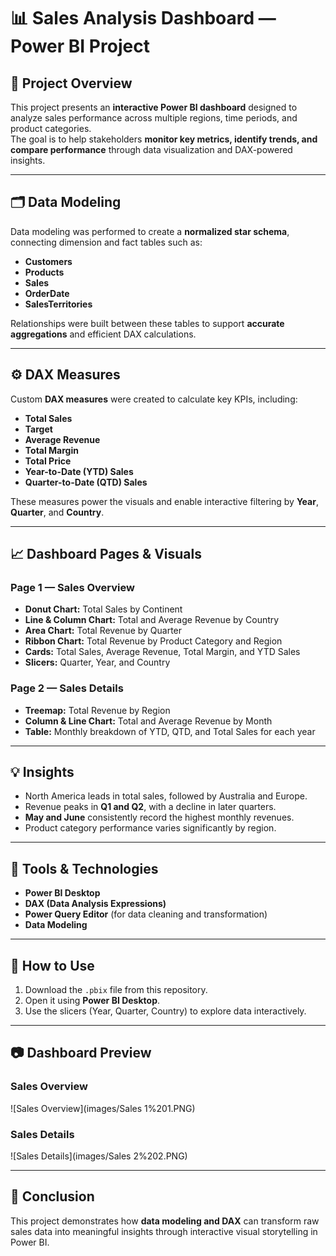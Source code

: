 # 📊 Sales Analysis Dashboard — Power BI Project

## 🧠 Project Overview
This project presents an **interactive Power BI dashboard** designed to analyze sales performance across multiple regions, time periods, and product categories.  
The goal is to help stakeholders **monitor key metrics, identify trends, and compare performance** through data visualization and DAX-powered insights.

---

## 🗂️ Data Modeling
Data modeling was performed to create a **normalized star schema**, connecting dimension and fact tables such as:
- **Customers**
- **Products**
- **Sales**
- **OrderDate**
- **SalesTerritories**

Relationships were built between these tables to support **accurate aggregations** and efficient DAX calculations.

---

## ⚙️ DAX Measures
Custom **DAX measures** were created to calculate key KPIs, including:
- **Total Sales**
- **Target**
- **Average Revenue**
- **Total Margin**
- **Total Price**
- **Year-to-Date (YTD) Sales**
- **Quarter-to-Date (QTD) Sales**

These measures power the visuals and enable interactive filtering by **Year**, **Quarter**, and **Country**.

---

## 📈 Dashboard Pages & Visuals

### **Page 1 — Sales Overview**
- **Donut Chart:** Total Sales by Continent  
- **Line & Column Chart:** Total and Average Revenue by Country  
- **Area Chart:** Total Revenue by Quarter  
- **Ribbon Chart:** Total Revenue by Product Category and Region  
- **Cards:** Total Sales, Average Revenue, Total Margin, and YTD Sales  
- **Slicers:** Quarter, Year, and Country  

### **Page 2 — Sales Details**
- **Treemap:** Total Revenue by Region  
- **Column & Line Chart:** Total and Average Revenue by Month  
- **Table:** Monthly breakdown of YTD, QTD, and Total Sales for each year  

---

## 💡 Insights
- North America leads in total sales, followed by Australia and Europe.  
- Revenue peaks in **Q1 and Q2**, with a decline in later quarters.  
- **May and June** consistently record the highest monthly revenues.  
- Product category performance varies significantly by region.

---

## 🧰 Tools & Technologies
- **Power BI Desktop**
- **DAX (Data Analysis Expressions)**
- **Power Query Editor** (for data cleaning and transformation)
- **Data Modeling**

---

## 🚀 How to Use
1. Download the `.pbix` file from this repository.  
2. Open it using **Power BI Desktop**.  
3. Use the slicers (Year, Quarter, Country) to explore data interactively.  

---

## 📷 Dashboard Preview

### **Sales Overview**
![Sales Overview](images/Sales 1%201.PNG)

### **Sales Details**
![Sales Details](images/Sales 2%202.PNG)

---

## 🏁 Conclusion
This project demonstrates how **data modeling and DAX** can transform raw sales data into meaningful insights through interactive visual storytelling in Power BI.
